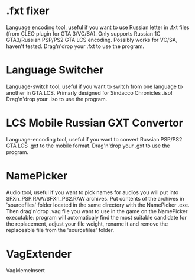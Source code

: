 # .fxt fixer
Language encoding tool, useful if you want to use Russian letter in .fxt files (from CLEO plugin for GTA 3/VC/SA). Only supports Russian 1C GTA3/Russian PSP/PS2 GTA LCS encoding. Possibly works for VC/SA, haven't tested. Drag'n'drop your .fxt to use the program. 

# Language Switcher
Language-switch tool, useful if you want to switch from one language to another in GTA LCS. Primarly designed for Sindacco Chronicles .iso! Drag'n'drop your .iso to use the program. 

# LCS Mobile Russian GXT Convertor
Language-encoding tool, useful if you want to convert Russian PSP/PS2 GTA LCS .gxt to the mobile format. Drag'n'drop your .gxt to use the program. 

# NamePicker
Audio tool, useful if you want to pick names for audios you will put into SFXn_PSP.RAW/SFXn_PS2.RAW archives. Put contents of the archives in 'sourcefiles' folder located in the same directory with the NamePicker .exe. Then drag'n'drop .vag file you want to use in the game on the NamePicker executable: program will automaticaly find the most suitable candidate for the replacement, adjust your file weight, rename it and remove the replaceable file from the 'sourcefiles' folder.

# VagExtender

VagMemeInsert
